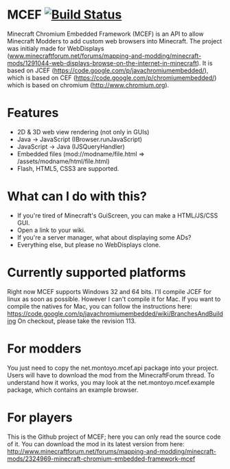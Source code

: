 # MCEF [![Build Status](https://travis-ci.org/Digital-Youth-Network/mcef.svg?branch=master)](https://travis-ci.org/Digital-Youth-Network/mcef)
Minecraft Chromium Embedded Framework (MCEF) is an API to allow Minecraft Modders to add custom web browsers into Minecraft.
The project was initialy made for WebDisplays (www.minecraftforum.net/forums/mapping-and-modding/minecraft-mods/1291044-web-displays-browse-on-the-internet-in-minecraft).
It is based on JCEF (https://code.google.com/p/javachromiumembedded/), which is based on CEF (https://code.google.com/p/chromiumembedded/) which is based on chromium (http://www.chromium.org).

# Features
- 2D & 3D web view rendering (not only in GUIs)
- Java -> JavaScript (IBrowser.runJavaScript)
- JavaScript -> Java (IJSQueryHandler)
- Embedded files (mod://modname/file.html => /assets/modname/html/file.html)
- Flash, HTML5, CSS3 are supported.

# What can I do with this?
- If you're tired of Minecraft's GuiScreen, you can make a HTML/JS/CSS GUI.
- Open a link to your wiki.
- If you're a server manager, what about displaying some ADs?
- Everything else, but please no WebDisplays clone.

# Currently supported platforms
Right now MCEF supports Windows 32 and 64 bits. I'll compile JCEF for linux as soon as possible. However I can't compile it for Mac.
If you want to compile the natives for Mac, you can follow the instructions here: https://code.google.com/p/javachromiumembedded/wiki/BranchesAndBuilding
On checkout, please take the revision 113.

# For modders
You just need to copy the net.montoyo.mcef.api package into your project. Users will have to download the mod from the MinecraftForum thread.
To understand how it works, you may look at the net.montoyo.mcef.example package, which contains an example browser.

# For players
This is the Github project of MCEF; here you can only read the source code of it.
You can download the mod in its latest version from here: http://www.minecraftforum.net/forums/mapping-and-modding/minecraft-mods/2324969-minecraft-chromium-embedded-framework-mcef

